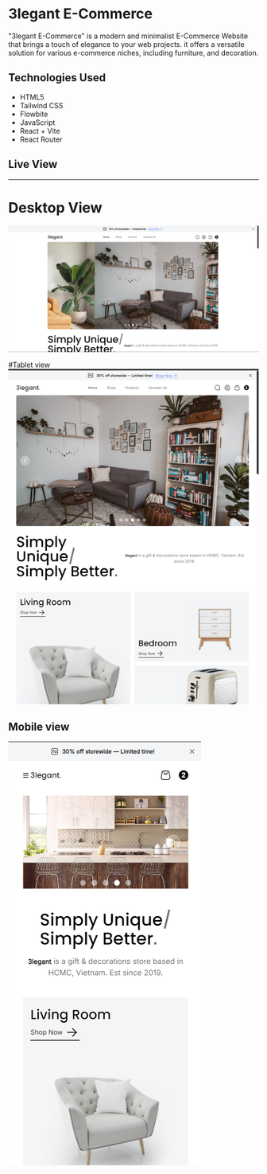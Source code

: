 # 3legant E-Commerce

"3legant E-Commerce" is a modern and minimalist E-Commerce Website that brings a touch of elegance to your web projects. it offers a versatile solution for various e-commerce niches, including furniture, and decoration.

## Technologies Used

- HTML5
- Tailwind CSS
- Flowbite
- JavaScript
- React + Vite
- React Router


## Live View

---

# Desktop View
![Screenshot 3](screenshot/Screenshot-3.png)

#Tablet view
![Screenshot 2](screenshot/Screenshot-2.png)

## Mobile view
![Screenshot 1](screenshot/Screenshot-1.png)
